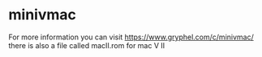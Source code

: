 # minivmac
For more information you can visit https://www.gryphel.com/c/minivmac/
there is also a file called macII.rom for mac V II
